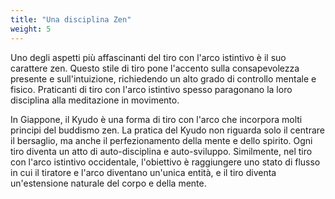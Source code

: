 ```yaml
---
title: "Una disciplina Zen"
weight: 5
---
```


Uno degli aspetti più affascinanti del tiro con l'arco istintivo è il suo carattere zen. Questo stile di tiro pone
l'accento sulla consapevolezza presente e sull'intuizione, richiedendo un alto grado di controllo mentale e fisico.
Praticanti di tiro con l'arco istintivo spesso paragonano la loro disciplina alla meditazione in movimento.

In Giappone, il Kyudo è una forma di tiro con l'arco che incorpora molti principi del buddismo zen. La pratica del Kyudo
non riguarda solo il centrare il bersaglio, ma anche il perfezionamento della mente e dello spirito. Ogni tiro diventa
un atto di auto-disciplina e auto-sviluppo. Similmente, nel tiro con l'arco istintivo occidentale, l'obiettivo è
raggiungere uno stato di flusso in cui il tiratore e l'arco diventano un'unica entità, e il tiro diventa un'estensione
naturale del corpo e della mente.


